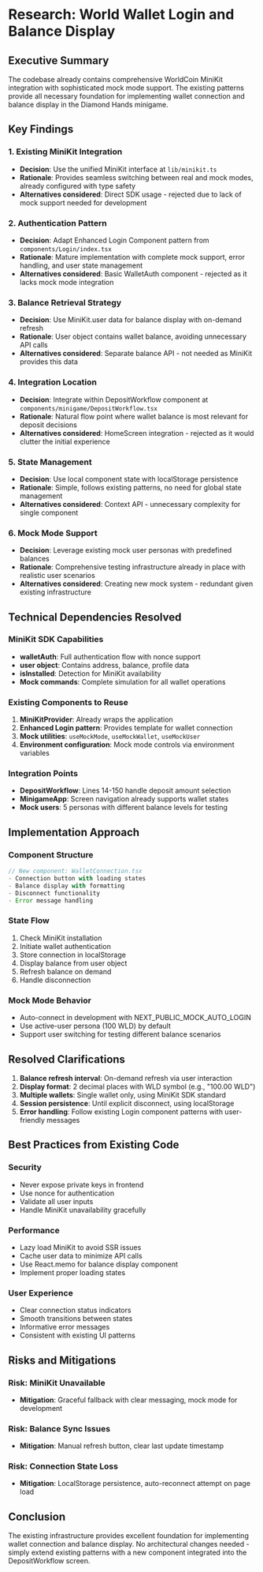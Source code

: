 # Research: World Wallet Login and Balance Display

## Executive Summary
The codebase already contains comprehensive WorldCoin MiniKit integration with sophisticated mock mode support. The existing patterns provide all necessary foundation for implementing wallet connection and balance display in the Diamond Hands minigame.

## Key Findings

### 1. Existing MiniKit Integration
- **Decision**: Use the unified MiniKit interface at `lib/minikit.ts`
- **Rationale**: Provides seamless switching between real and mock modes, already configured with type safety
- **Alternatives considered**: Direct SDK usage - rejected due to lack of mock support needed for development

### 2. Authentication Pattern
- **Decision**: Adapt Enhanced Login Component pattern from `components/Login/index.tsx`
- **Rationale**: Mature implementation with complete mock support, error handling, and user state management
- **Alternatives considered**: Basic WalletAuth component - rejected as it lacks mock mode integration

### 3. Balance Retrieval Strategy
- **Decision**: Use MiniKit.user data for balance display with on-demand refresh
- **Rationale**: User object contains wallet balance, avoiding unnecessary API calls
- **Alternatives considered**: Separate balance API - not needed as MiniKit provides this data

### 4. Integration Location
- **Decision**: Integrate within DepositWorkflow component at `components/minigame/DepositWorkflow.tsx`
- **Rationale**: Natural flow point where wallet balance is most relevant for deposit decisions
- **Alternatives considered**: HomeScreen integration - rejected as it would clutter the initial experience

### 5. State Management
- **Decision**: Use local component state with localStorage persistence
- **Rationale**: Simple, follows existing patterns, no need for global state management
- **Alternatives considered**: Context API - unnecessary complexity for single component

### 6. Mock Mode Support
- **Decision**: Leverage existing mock user personas with predefined balances
- **Rationale**: Comprehensive testing infrastructure already in place with realistic user scenarios
- **Alternatives considered**: Creating new mock system - redundant given existing infrastructure

## Technical Dependencies Resolved

### MiniKit SDK Capabilities
- **walletAuth**: Full authentication flow with nonce support
- **user object**: Contains address, balance, profile data
- **isInstalled**: Detection for MiniKit availability
- **Mock commands**: Complete simulation for all wallet operations

### Existing Components to Reuse
1. **MiniKitProvider**: Already wraps the application
2. **Enhanced Login pattern**: Provides template for wallet connection
3. **Mock utilities**: `useMockMode`, `useMockWallet`, `useMockUser`
4. **Environment configuration**: Mock mode controls via environment variables

### Integration Points
- **DepositWorkflow**: Lines 14-150 handle deposit amount selection
- **MinigameApp**: Screen navigation already supports wallet states
- **Mock users**: 5 personas with different balance levels for testing

## Implementation Approach

### Component Structure
```typescript
// New component: WalletConnection.tsx
- Connection button with loading states
- Balance display with formatting
- Disconnect functionality
- Error message handling
```

### State Flow
1. Check MiniKit installation
2. Initiate wallet authentication
3. Store connection in localStorage
4. Display balance from user object
5. Refresh balance on demand
6. Handle disconnection

### Mock Mode Behavior
- Auto-connect in development with NEXT_PUBLIC_MOCK_AUTO_LOGIN
- Use active-user persona (100 WLD) by default
- Support user switching for testing different balance scenarios

## Resolved Clarifications

1. **Balance refresh interval**: On-demand refresh via user interaction
2. **Display format**: 2 decimal places with WLD symbol (e.g., "100.00 WLD")
3. **Multiple wallets**: Single wallet only, using MiniKit SDK standard
4. **Session persistence**: Until explicit disconnect, using localStorage
5. **Error handling**: Follow existing Login component patterns with user-friendly messages

## Best Practices from Existing Code

### Security
- Never expose private keys in frontend
- Use nonce for authentication
- Validate all user inputs
- Handle MiniKit unavailability gracefully

### Performance
- Lazy load MiniKit to avoid SSR issues
- Cache user data to minimize API calls
- Use React.memo for balance display component
- Implement proper loading states

### User Experience
- Clear connection status indicators
- Smooth transitions between states
- Informative error messages
- Consistent with existing UI patterns

## Risks and Mitigations

### Risk: MiniKit Unavailable
- **Mitigation**: Graceful fallback with clear messaging, mock mode for development

### Risk: Balance Sync Issues
- **Mitigation**: Manual refresh button, clear last update timestamp

### Risk: Connection State Loss
- **Mitigation**: LocalStorage persistence, auto-reconnect attempt on page load

## Conclusion
The existing infrastructure provides excellent foundation for implementing wallet connection and balance display. No architectural changes needed - simply extend existing patterns with a new component integrated into the DepositWorkflow screen.